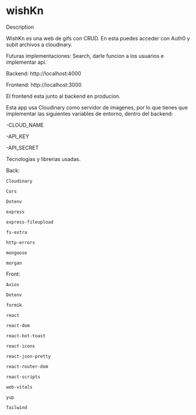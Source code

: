 # wishKn

Description

WishKn es una web de gifs con CRUD. En esta puedes acceder con Auth0  y subit archivos a cloudinary.

Futuras implementaciones: Search, darle funcion a los usuarios e implementar api.

Backend: http://localhost:4000

Frontend: http://localhost:3000

El frontend esta junto al backend en producion.

Esta app usa Cloudinary como servidor de imagenes, por lo que tienes que implementar las siguientes variables de entorno, dentro del backend:

-CLOUD_NAME

-API_KEY

-API_SECRET


Tecnologias y librerias usadas.

  Back:
  
    Cloudinary
    
    Cors
    
    Dotenv
    
    express
    
    express-fileupload
    
    fs-extra
    
    http-errors
    
    mongoose
    
    morgan
    
    
   Front:
   
    Axios
    
    Dotenv
    
    formik
    
    react
    
    react-dom
    
    react-hot-toast
    
    react-icons
    
    react-json-pretty
    
    react-router-dom
    
    react-scripts
    
    web-vitals
    
    yup
    
    Tailwind
    
